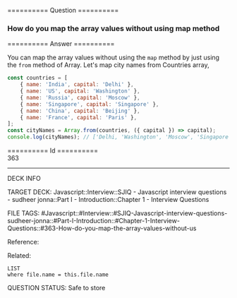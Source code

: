 ========== Question ==========  

### How do you map the array values without using map method  

========== Answer ==========  

You can map the array values without using the `map` method by just using the `from` method of Array. Let's map city names from Countries array,

```javascript
const countries = [
    { name: 'India', capital: 'Delhi' },
    { name: 'US', capital: 'Washington' },
    { name: 'Russia', capital: 'Moscow' },
    { name: 'Singapore', capital: 'Singapore' },
    { name: 'China', capital: 'Beijing' },
    { name: 'France', capital: 'Paris' },
];
const cityNames = Array.from(countries, ({ capital }) => capital);
console.log(cityNames); // ['Delhi, 'Washington', 'Moscow', 'Singapore', 'Beijing', 'Paris']
```

========== Id ==========  
363

---

DECK INFO

TARGET DECK: Javascript::Interview::SJIQ - Javascript interview questions - sudheer jonna::Part I - Introduction::Chapter 1 - Interview Questions

FILE TAGS: #Javascript::#Interview::#SJIQ-Javascript-interview-questions-sudheer-jonna::#Part-I-Introduction::#Chapter-1-Interview-Questions::#363-How-do-you-map-the-array-values-without-us

Reference:

Related:

```dataview
LIST
where file.name = this.file.name
```

QUESTION STATUS: Safe to store
